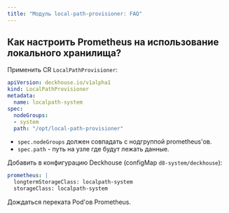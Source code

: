 ```yaml
---
title: "Модуль local-path-provisioner: FAQ"
---
```


## Как настроить Prometheus на использование локального хранилища?

Применить CR `LocalPathProvisioner`:
```yaml
apiVersion: deckhouse.io/v1alpha1
kind: LocalPathProvisioner
metadata:
  name: localpath-system
spec:
  nodeGroups:
  - system
  path: "/opt/local-path-provisioner"
```

- `spec.nodeGroups` должен совпадать с нодгруппой prometheus'ов.
- `spec.path` - путь на узле где будут лежать данные.

Добавить в конфигурацию Deckhouse (configMap `d8-system/deckhouse`):
```yaml
prometheus: |
  longtermStorageClass: localpath-system
  storageClass: localpath-system
```

Дождаться переката Pod'ов Prometheus.
